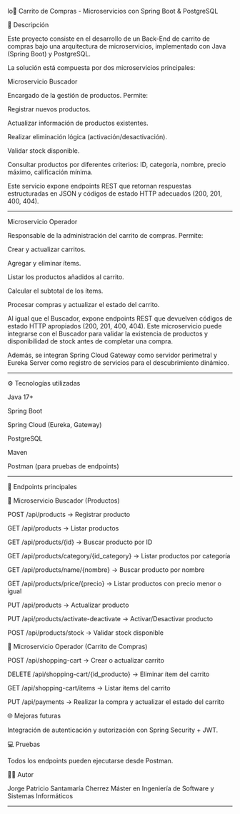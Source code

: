 lo🛒 Carrito de Compras - Microservicios con Spring Boot & PostgreSQL

📌 Descripción

Este proyecto consiste en el desarrollo de un Back-End de carrito de compras bajo una arquitectura de microservicios, implementado con Java (Spring Boot) y PostgreSQL.

La solución está compuesta por dos microservicios principales:

Microservicio Buscador

Encargado de la gestión de productos. Permite:

Registrar nuevos productos.

Actualizar información de productos existentes.

Realizar eliminación lógica (activación/desactivación).

Validar stock disponible.

Consultar productos por diferentes criterios: ID, categoría, nombre, precio máximo, calificación mínima.


Este servicio expone endpoints REST que retornan respuestas estructuradas en JSON y códigos de estado HTTP adecuados (200, 201, 400, 404).


---

Microservicio Operador

Responsable de la administración del carrito de compras. Permite:

Crear y actualizar carritos.

Agregar y eliminar ítems.

Listar los productos añadidos al carrito.

Calcular el subtotal de los ítems.

Procesar compras y actualizar el estado del carrito.


Al igual que el Buscador, expone endpoints REST que devuelven códigos de estado HTTP apropiados (200, 201, 400, 404).
Este microservicio puede integrarse con el Buscador para validar la existencia de productos y disponibilidad de stock antes de completar una compra.


Además, se integran Spring Cloud Gateway como servidor perimetral y Eureka Server como registro de servicios para el descubrimiento dinámico.


---


⚙️ Tecnologías utilizadas

Java 17+

Spring Boot

Spring Cloud (Eureka, Gateway)

PostgreSQL

Maven

Postman (para pruebas de endpoints)



---

🚀 Endpoints principales

🔹 Microservicio Buscador (Productos)

POST /api/products → Registrar producto

GET /api/products → Listar productos

GET /api/products/{id} → Buscar producto por ID

GET /api/products/category/{id_category} → Listar productos por categoría

GET /api/products/name/{nombre} → Buscar producto por nombre

GET /api/products/price/{precio} → Listar productos con precio menor o igual

PUT /api/products → Actualizar producto

PUT /api/products/activate-deactivate → Activar/Desactivar producto

POST /api/products/stock → Validar stock disponible


🔹 Microservicio Operador (Carrito de Compras)

POST /api/shopping-cart → Crear o actualizar carrito

DELETE /api/shopping-cart/{id_producto} → Eliminar ítem del carrito

GET /api/shopping-cart/items → Listar ítems del carrito

PUT /api/payments → Realizar la compra y actualizar el estado del carrito


🌐 Mejoras futuras

Integración de autenticación y autorización con Spring Security + JWT.


💻 Pruebas

Todos los endpoints pueden ejecutarse desde Postman.

👨‍💻 Autor

Jorge Patricio Santamaría Cherrez
Máster en Ingeniería de Software y Sistemas Informáticos


---


